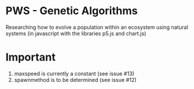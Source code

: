 # PWS - Genetic Algorithms
Researching how to evolve a population within an ecosystem using natural systems (in javascript with the libraries p5.js and chart.js)

# Important
1. maxspeed is currently a constant (see issue #13)
2. spawnmethod is to be determined (see issue #12)
